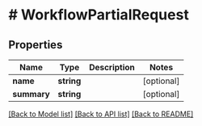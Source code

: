 # # WorkflowPartialRequest

## Properties

Name | Type | Description | Notes
------------ | ------------- | ------------- | -------------
**name** | **string** |  | [optional]
**summary** | **string** |  | [optional]

[[Back to Model list]](../../README.md#models) [[Back to API list]](../../README.md#endpoints) [[Back to README]](../../README.md)
